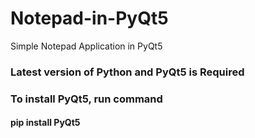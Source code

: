 # Notepad-in-PyQt5
Simple Notepad Application in PyQt5
### Latest version of Python and PyQt5 is Required
### To install PyQt5, run command
#### pip install PyQt5
